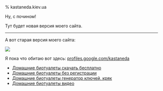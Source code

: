 % kastaneda.kiev.ua

Ну, с почином!

Тут будет новая версия моего сайта.

-----

А вот старая версия моего сайта:

<img src="https://lh5.googleusercontent.com/--FqaeIYnz7Y/AAAAAAAAAAI/AAAAAAAAAQo/97oVD20C_w8/photo.jpg?sz=200" />

Я пока что обитаю вот здесь: [profiles.google.com/kastaneda](https://plus.google.com/101700868630803601700/about)

 * [Домашние биотуалеты скачать бесплатно][1]
 * [Домашние биотуалеты без регистрации][1]
 * [Домашние биотуалеты генератор ключей, кряк][1]
 * [Домашние биотуалеты видео][1]

[1]: http://lleo.me/dnevnik/2011/10/12.html

<script src="http://www.google-analytics.com/ga.js" type="text/javascript"></script>
<script type="text/javascript">
    try {
        var pageTracker = _gat._getTracker("UA-7610138-1");
        pageTracker._trackPageview();
    } catch(err) { }
</script>
